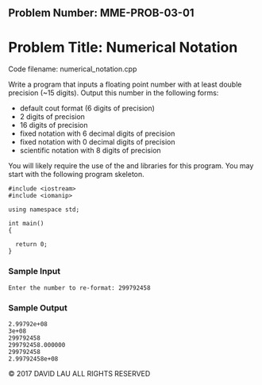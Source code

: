Problem Number: MME-PROB-03-01
------------------------------

Problem Title: Numerical Notation
==================================

Code filename: numerical_notation.cpp

Write a program that inputs a floating point number with at least double precision (~15 digits). Output this number in the following forms:

* default cout format (6 digits of precision)
* 2 digits of precision
* 16 digits of precision
* fixed notation with 6 decimal digits of precision
* fixed notation with 0 decimal digits of precision
* scientific notation with 8 digits of precision

You will likely require the use of the <iostream> and <iomanip> libraries for this program. You may start with the following program skeleton.

    #include <iostream>
    #include <iomanip>

    using namespace std;

    int main()
    {

      return 0;
    }

### Sample Input

    Enter the number to re-format: 299792458

### Sample Output

    2.99792e+08
    3e+08
    299792458
    299792458.000000
    299792458
    2.99792458e+08


© 2017 DAVID LAU ALL RIGHTS RESERVED
